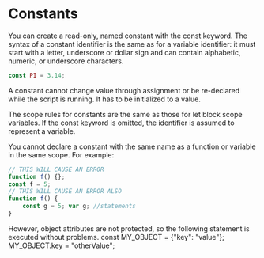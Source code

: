 # Constants

You can create a read-only, named constant with the const keyword. The syntax of a constant identifier is the same as for a variable identifier: it must start with a letter, underscore or dollar sign and can contain alphabetic, numeric, or underscore characters.

```js
const PI = 3.14;
```

A constant cannot change value through assignment or be re-declared while the script is running. It has to be initialized to a value.

The scope rules for constants are the same as those for let block scope variables. If the const keyword is omitted, the identifier is assumed to represent a variable.

You cannot declare a constant with the same name as a function or variable in the same scope. For example:

```js
// THIS WILL CAUSE AN ERROR
function f() {};
const f = 5;
// THIS WILL CAUSE AN ERROR ALSO
function f() {
    const g = 5; var g; //statements
}
```

However, object attributes are not protected, so the following statement is executed without problems.
const MY_OBJECT = {"key": "value"}; MY_OBJECT.key = "otherValue";
